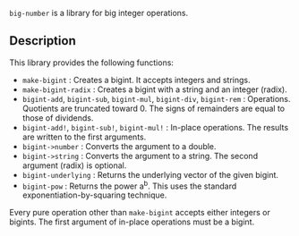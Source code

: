 `big-number` is a library for big integer operations.

## Description
This library provides the following functions:

- `make-bigint` : Creates a bigint. It accepts integers and strings.
- `make-bigint-radix` : Creates a bigint with a string and an integer (radix).
- `bigint-add`, `bigint-sub`, `bigint-mul`, `bigint-div`, `bigint-rem` : Operations. Quotients are truncated toward 0. The signs of remainders are equal to those of dividends.
- `bigint-add!`, `bigint-sub!`, `bigint-mul!` : In-place operations. The results are written to the first arguments.
- `bigint->number` : Converts the argument to a double.
- `bigint->string` : Converts the argument to a string. The second argument (radix) is optional.
- `bigint-underlying` : Returns the underlying vector of the given bigint.
- `bigint-pow` : Returns the power a<sup>b</sup>. This uses the standard exponentiation-by-squaring technique.

Every pure operation other than `make-bigint` accepts either integers or bigints. The first argument of in-place operations must be a bigint.